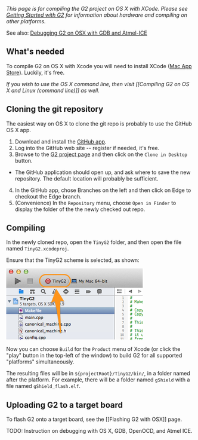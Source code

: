 _This page is for compiling the G2 project on OS X with XCode. Please see [Getting Started with G2](Getting-Started-with-G2) for information about hardware and compiling on other platforms._

See also: [Debugging G2 on OSX with GDB and Atmel-ICE](https://github.com/synthetos/g2/wiki/Debugging-G2-on-OSX-with-GDB-and-Atmel-ICE)

## What's needed

To compile G2 on OS X with Xcode you will need to install XCode ([Mac App Store](https://itunes.apple.com/us/app/xcode/id497799835?mt=12)). Luckily, it's free.

_If you wish to use the OS X command line, then visit [[Compiling G2 on OS X and Linux (command line)]] as well._

## Cloning the git repository

The easiest way on OS X to clone the git repo is probably to use the GitHub OS X app.

1. Download and install the [GitHub app](https://mac.github.com/).
2. Log into the GitHub web site -- register if needed, it's free.
3. Browse to the [G2 project page](https://github.com/synthetos/g2) and then click on the `Clone in Desktop` button.
  * The GitHub application should open up, and ask where to save the new repository. The default location will probably be sufficient.
4. In the GitHub app, chose Branches on the left and then click on Edge to checkout the Edge branch.
5. (Convenience) In the `Repository` menu, choose `Open in Finder` to display the folder of the the newly checked out repo.

## Compiling

In the newly cloned repo, open the `TinyG2` folder, and then open the file named `TinyG2.xcodeproj`.

Ensure that the TinyG2 scheme is selected, as shown:

![TinyG2 Scheme Selected in Xcode](./images/XCode-TinyG2-Scheme-Selected.jpg)

Now you can choose `Build` for the `Product` menu of Xcode (or click the "play" button in the top-left of the window) to build G2 for all supported "platforms" simultaneously.

The resulting files will be in `${projectRoot}/TinyG2/bin/`, in a folder named after the platform. For example, there will be a folder named `gShield` with a file named `gShield_flash.elf`.

## Uploading G2 to a target board

To flash G2 onto a target board, see the [[Flashing G2 with OSX]] page.

TODO: Instruction on debugging with OS X, GDB, OpenOCD, and Atmel ICE.
